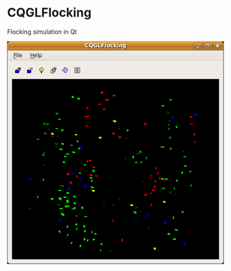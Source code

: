 # CQGLFlocking #

Flocking simulation in Qt

![screenshot](CQGLFlocking.png "Qt GL Flocking Simulation")
